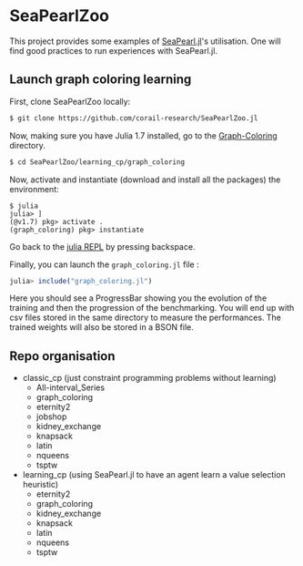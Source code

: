 # SeaPearlZoo

This project provides some examples of [SeaPearl.jl](https://github.com/corail-research/SeaPearl.jl)'s utilisation. One will find good practices to run experiences with SeaPearl.jl.

## Launch graph coloring learning 

First, clone SeaPearlZoo locally:
```bash
$ git clone https://github.com/corail-research/SeaPearlZoo.jl
```

Now, making sure you have Julia 1.7 installed, go to the [Graph-Coloring](https://en.wikipedia.org/wiki/Graph_coloring) directory.
```bash
$ cd SeaPearlZoo/learning_cp/graph_coloring
```

Now, activate and instantiate (download and install all the packages) the environment:
```
$ julia
julia> ]
(@v1.7) pkg> activate . 
(graph_coloring) pkg> instantiate
```

Go back to the [julia REPL](https://docs.julialang.org/en/v1/stdlib/REPL/) by pressing backspace.

Finally, you can launch the `graph_coloring.jl` file :
```julia
julia> include("graph_coloring.jl")
```

Here you should see a ProgressBar showing you the evolution of the training and then the progression of the benchmarking. You will end up with csv files stored in the same directory to measure the performances. The trained weights will also be stored in a BSON file.

## Repo organisation

- classic_cp (just constraint programming problems without learning)
    - All-interval_Series
    - graph_coloring
    - eternity2
    - jobshop
    - kidney_exchange
    - knapsack
    - latin
    - nqueens
    - tsptw
- learning_cp (using SeaPearl.jl to have an agent learn a value selection heuristic)
    - eternity2
    - graph_coloring
    - kidney_exchange
    - knapsack
    - latin
    - nqueens
    - tsptw
